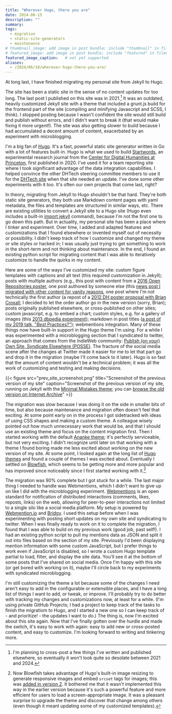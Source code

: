 ```yaml
---
title: "Wherever Hugo, there you are"
date: 2024-06-15
description: ""
summary: 
tags:
  - migration
  - static-site-generators
  - maintenance
# thumbnail_image: add image in post bundle; include "thumbnail" in filename
# featured_image: add image in post bundle; include "featured" in filename
featured_image_caption:   # not yet supported
aliases:
  - /2024/06/10/wherever-hugo-there-you-are/
---
```


At long last, I have finished migrating my personal site from Jekyll to Hugo.

The site has been a static site in the sense of no content updates for too long. The last post I published on this site was in 2021.[^1] It was an outdated, heavily customized Jekyll site with a theme that included a grunt.js build for the frontend part of the site (compiling and minifying Javascript and SCSS, I think). I stopped posting because I wasn't confident the site would still build and publish without errors, and I didn't want to break it (that would make fixing it more urgent!).  The site was also getting slower to build because I had accumulated a decent amount of content, exacerbated by an experiment with microblogging.

I'm a big fan of [Hugo](https://gohugo.io/). It's a fast, powerful static site generator written in Go with a lot of features built-in. Hugo is what we used to build [Startwords](https://startwords.cdh.princeton.edu/), an experimental research journal from the [Center for Digital Humanities at Princeton](https://cdh.princeton.edu/), first published in 2020. I've used it for a team reporting site where I took significant advantage of the data integration capabilities. I helped convince the other DHTech steering committee members to use it for the [DHTech site](https://dh-tech.github.io/) when that site needed an update. I've done some other experiments with it too. It's often our own projects that come last, right?

In theory, migrating from Jekyll to Hugo shouldn't be that hard. They're both static site generators, they both use Markdown content pages with yaml metadata, the files and templates are structured in similar ways, etc. There are existing utilities to convert a Jekyll site to a Hugo site (Hugo even includes a built-in [import jekyll](https://gohugo.io/commands/hugo_import_jekyll/) command), because I'm not the first one to go down this path. But in actuality, my personal site has been a place where I tinker and experiment. Over time, I added and adapted features and customizations that I found elsewhere or invented myself out of necessity or possibility. I didn't keep track of how I customize and changed my theme or site styles or hacked in; I was usually just trying to get something to work in the short-term and not thinking about maintenance.  In the end, I found an existing python script for migrating content that I was able to iteratively customize to handle the quirks in my content.

Here are some of the ways I've customized my site: custom figure templates with captions and alt text (this required customization in Jekyll); posts with multiple authors (e.g., this post with content from a [2016 Open Repositories poster](http://localhost:1313/2016/06/08/diskimage-ingest/), one post authored by someone else (this [news post I migrated with other content for vanity reasons](http://localhost:1313/2009/05/20/rebecca-lights-fuse-fedora/), one post where I'm not technically the first author (a repost of a [2012 DH poster proposal with Brian Croxall](http://localhost:1313/2012/11/12/networking-belfast-proposal-for-dh-2013/); I decided to let the order author go in the new version (sorry, Brian); posts originally published elsewhere, or cross-published on other sites; custom javascript, e.g. to embed a chart; custom styles, e.g. for a gallery of images (this [2013 dbpedia experiment](https://rlskoeser.github.io/2013/02/01/the-poetry-of-things-in-dbpedia/)); markdown in post titles ([a post of my 2019 talk, "_Best_ Practices?"](https://rlskoeser.github.io/2019/07/26/best-practices/)); webmentions integration. Many of these things now have built-in support in the Hugo theme I'm using. For a while I was experimented with a microblogging section that I syndicated to twitter, an approach that comes from the IndieWeb community: [Publish (on your) Own Site, Syndicate Elsewhere (POSSE)](https://indieweb.org/POSSE). The fracture of the social media scene after the changes at Twitter made it easier for me to let that part go and drop it in the migration (maybe I'll come back to it later). Hugo is so fast that the amount of content wouldn't be a technical problem; it was all the work of customizing and testing and making decisions.

{{< figure src="prev_site_screenshot.png" title="Screenshot of the previous version of my site" caption="Screenshot of the previous version of my site, running on Jekyll with the [Minimal Mistakes theme](https://github.com/mmistakes/minimal-mistakes); you can [browse the old version on Internet Archive](https://web.archive.org/web/20240605024902/https://rlskoeser.github.io/)" >}}

The migration was slow because I was doing it on the side in smaller bits of time, but also because maintenance and migration often doesn't feel that exciting. At some point early on in the process I got sidetracked wih ideas of using CSS shapes and making a custom theme. A colleague wisely pointed out how much unnecessary work that would be, and that I should use an existing theme and focus on the content migration first. Then I started working with the default [Ananke theme](https://github.com/theNewDynamic/gohugo-theme-ananke); it's perfectly serviceable, but not very exciting. I didn't recognize until later on that working with a theme I found boring made me less excited about working on the new version of my site. At some point, I looked again at the long list of [Hugo themes](https://themes.gohugo.io/) and found a couple of themes I was excited about. Eventually I settled on [Blowfish](https://blowfish.page/), which seems to be getting more and more popular and has improved since noticeably since I first started working with it.[^2]

The migration was 90% complete but I got stuck for a while. The last major thing I needed to handle was Webmentions, which I didn't want to give up on like I did with the microblogging experiment.
[Webmentions](https://indieweb.org/Webmention) is an open standard for notification of distributed interactions (comments, likes, reposts, links) on the web, allowing for peer-to-peer interactions not limited to a single silo like a social media platform. My setup is powered by [Webmention.io](https://webmention.io/) and [Bridgy](https://brid.gy/). I used this setup before when I was experimenting with posting short updates on my own site and syndicating to twitter. When I was finally ready to work on it to complete the migration, I found that I was able to build on my previous work (good job, past self!). I had an existing python script to pull my mentions data as JSON and split it out into files based on the section of my site. Previously I'd been displaying mention information with some custom JavaScript, but I prefer things to work even if JavaScript is disabled, so I wrote a custom Hugo template partial to load, filter, and display the site data. You'll see it at the bottom of some posts that I've shared on social media. Once I'm happy with this site (or get bored with working on it), maybe I'll circle back to my experiments with syndicated microblogging.

I'm still customizing the theme a lot because some of the changes I need aren't easy to add in the configurable or extensible places, and I have a long list of things I want to add, or tweak, or improve. I'll probably try to do better with tracking my changes and customizations now, at least for a while. (I'm using private GitHub Projects; I had a project to keep track of the tasks to finish the migratiom to Hugo, and I started a new one so I can keep track of - and prioritize! - the updates I want to do.) The thing is, now I'm excited about this site again. Now that I've finally gotten over the hurdle and made the switch, it's easy to work with again: easy to add new or cross-posted content, and easy to customize. I'm looking forward to writing and tinkering more.

[^1]: I'm planning to cross-post a few things I've written and published elsewhere, so eventually it won't look quite so desolate between 2021 and 2024.
[^2]: Now Blowfish takes advantage of Hugo's built-in image resizing to generate responsive images and embed `srcset` tags for images; this was [added in version 2](https://blowfish.page/docs/welcome/#automatic-image-resizing). It bothered me that it wasn't implemented this way in the earlier version because it's such a powerful feature and more efficient for users to load a screen-appropriate image. It was a pleasant surprise to upgrade the theme and discover that change among others (even though it meant updating some of my customized templates).
